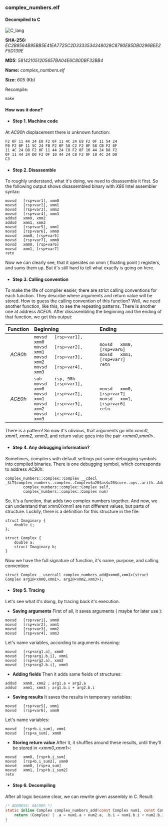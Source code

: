 ### complex_numbers.elf
#### Decompiled to C

![C_lang](https://img.shields.io/badge/C-00599C?style=for-the-badge&logo=c&logoColor=white)

**SHA-256:** _EC2B9564B95BB5E41EA7725C2D3333534348029C8790E85DB0296BEE2F5D139E_

**MD5:** _581421051205657BA04E6C80DBF32BB4_

**Name:** _complex_numbers.elf_

**Size:** _605_ (Kb)

Recompile:

    make

#### How was it done?

- #### Step 1. Machine code

At _AC90h_ displacement there is unknown function:

```
F2 0F 11 44 24 E0 F2 0F 11 4C 24 E8 F2 0F 11 54 24 
F0 F2 0F 11 5C 24 F8 F2 0F 58 C2 F2 0F 58 CB F2 0F 
11 4C 24 D8 F2 0F 11 44 24 C8 F2 0F 10 44 24 D8 F2 
0F 11 44 24 D0 F2 0F 10 44 24 C8 F2 0F 10 4C 24 D0
C3
```

- #### Step 2. Disassemble

To roughly understand, what it's doing, we need to disassemble it first. So the following output shows disassembled binary with _X86_ Intel assembler syntax:

```
movsd   [rsp+var1], xmm0
movsd   [rsp+var2], xmm1
movsd   [rsp+var3], xmm2
movsd   [rsp+var4], xmm3
addsd   xmm0, xmm2
addsd   xmm1, xmm3
movsd   [rsp+var5], xmm1
movsd   [rsp+var6], xmm0
movsd   xmm0, [rsp+var5]
movsd   [rsp+var7], xmm0
movsd   xmm0, [rsp+var6]
movsd   xmm1, [rsp+var7]
retn
```

Now we can clearly see, that it operates on xmm ( floating point ) registers, and sums them up. But it's still hard to tell what exactly is going on here.

- #### Step 3. Calling convention

To make the life of compiler easier, there are strict calling conventions for each function. They describe where arguments and return value will be stored. How to guess the calling convention of this function? Well, we need another function, like this, to see the repeating patterns. There is another one at address _ACE0h_. After dissasembling the beginning and the ending of that function, we get this output:

| Function | Beginning | Ending |
|:--------:|:----------|:----|
| _AC90h_  | ```movsd   [rsp+var1], xmm0```<br>```movsd   [rsp+var2], xmm1```<br>```movsd   [rsp+var3], xmm2```<br>```movsd   [rsp+var4], xmm3``` |```movsd   xmm0, [rsp+var6]```<br>```movsd   xmm1, [rsp+var7]```<br>```retn```|
| _ACE0h_ | ```sub     rsp, 98h```<br>```movsd   [rsp+var1], xmm0```<br>```movsd   [rsp+var2], xmm1```<br>```movsd   [rsp+var3], xmm2```<br>```movsd   [rsp+var4], xmm3```| ```movsd   xmm0, [rsp+var7]```<br>```movsd   xmm1, [rsp+var6]```<br>```retn```

There is a pattern! So now it's obvious, that arguments go into _xmm0_, _xmm1_, _xmm2_, _xmm3_, and return value goes into the pair <_xmm0_,_xmm1_>.

- #### Step 4. Any debugging information?

Sometimes, compilers with default settings put some debugging symbols into compiled binaries. There is one debugging symbol, which corresponds to address _AC90h_: 

```
complex_numbers::complex::Complex __cdecl _$LT$complex_numbers..complex..Complex$u20$as$u20$core..ops..arith..Add$GT$::add::had84bcab06465272(
        complex_numbers::complex::Complex self,
        complex_numbers::complex::Complex num)
```

So, it's a function, that adds two complex numbers together. And now, we can understand that xmm0/xmm1 are not different values, but parts of structure. Luckily, there is a definition for this structure in the file:

```
struct Imaginary {
    double i;
};

struct Complex {
    double a;
    struct Imaginary b;
}
```

Now we have the full signature of function, it's name, purpose, and calling convention:

```
struct Complex __usercall complex_numbers_add@<xmm0,xmm1>(struct Complex arg1@<xmm0,xmm1>, arg2@<xmm2,xmm3>);
```

- #### Step 5. Tracing

Let's see what it's doing, by tracing back it's execution.

- **Saving arguments**
First of all, it saves arguments ( maybe for later use ):

```
movsd   [rsp+var1], xmm0
movsd   [rsp+var2], xmm1
movsd   [rsp+var3], xmm2
movsd   [rsp+var4], xmm3
```

Let's name variables, according to arguments meaning:

```
movsd   [rsp+arg1.a], xmm0
movsd   [rsp+arg1.b.i], xmm1
movsd   [rsp+arg2.a], xmm2
movsd   [rsp+arg2.b.i], xmm3
```

- **Adding fields**
Then it adds same fields of structures:

```
addsd   xmm0, xmm2 ; arg1.a + arg2.a
addsd   xmm1, xmm3 ; arg1.b.i + arg2.b.i
```

- **Saving results**
It saves the results in temporary variables:

```
movsd   [rsp+var5], xmm1
movsd   [rsp+var6], xmm0
```

Let's name variables:

```
movsd   [rsp+b.i_sum], xmm1
movsd   [rsp+a_sum], xmm0
```

- **Storing return value**
After it, it shuffles around these results, until they'll be stored in <_xmm0_,_xmm1_>:

```
movsd   xmm0, [rsp+b.i_sum]
movsd   [rsp+b.i_sum2], xmm0
movsd   xmm0, [rsp+a_sum]
movsd   xmm1, [rsp+b.i_sum2]
retn
```

- #### Step 6. Decompiling

After all logic became clear, we can rewrite given assembly in C. Result:

``` C
/* ADDRESS: 0AC90h */
static inline Complex complex_numbers_add(const Complex num1, const Complex num2) {
    return (Complex) { .a = num1.a + num2.a, .b.i = num1.b.i + num2.b.i };
}
```